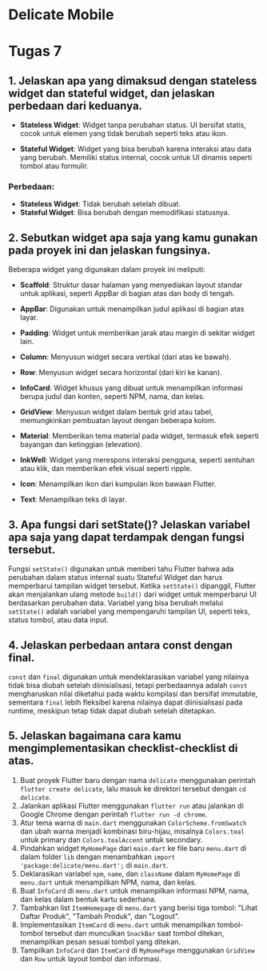 # Delicate Mobile

# Tugas 7

## 1. Jelaskan apa yang dimaksud dengan stateless widget dan stateful widget, dan jelaskan perbedaan dari keduanya.
- **Stateless Widget**: Widget tanpa perubahan status. UI bersifat statis, cocok untuk elemen yang tidak berubah seperti teks atau ikon.
  
- **Stateful Widget**: Widget yang bisa berubah karena interaksi atau data yang berubah. Memiliki status internal, cocok untuk UI dinamis seperti tombol atau formulir.

### Perbedaan:
- **Stateless Widget**: Tidak berubah setelah dibuat.
- **Stateful Widget**: Bisa berubah dengan memodifikasi statusnya.

## 2. Sebutkan widget apa saja yang kamu gunakan pada proyek ini dan jelaskan fungsinya.
Beberapa widget yang digunakan dalam proyek ini meliputi:

- **Scaffold**: Struktur dasar halaman yang menyediakan layout standar untuk aplikasi, seperti AppBar di bagian atas dan body di tengah.
  
- **AppBar**: Digunakan untuk menampilkan judul aplikasi di bagian atas layar.
  
- **Padding**: Widget untuk memberikan jarak atau margin di sekitar widget lain.
  
- **Column**: Menyusun widget secara vertikal (dari atas ke bawah).
  
- **Row**: Menyusun widget secara horizontal (dari kiri ke kanan).
  
- **InfoCard**: Widget khusus yang dibuat untuk menampilkan informasi berupa judul dan konten, seperti NPM, nama, dan kelas.
  
- **GridView**: Menyusun widget dalam bentuk grid atau tabel, memungkinkan pembuatan layout dengan beberapa kolom.
  
- **Material**: Memberikan tema material pada widget, termasuk efek seperti bayangan dan ketinggian (elevation).
  
- **InkWell**: Widget yang merespons interaksi pengguna, seperti sentuhan atau klik, dan memberikan efek visual seperti ripple.
  
- **Icon**: Menampilkan ikon dari kumpulan ikon bawaan Flutter.
  
- **Text**: Menampilkan teks di layar.

## 3. Apa fungsi dari setState()? Jelaskan variabel apa saja yang dapat terdampak dengan fungsi tersebut.
Fungsi `setState()` digunakan untuk memberi tahu Flutter bahwa ada perubahan dalam status internal suatu Stateful Widget dan harus memperbarui tampilan widget tersebut. Ketika `setState()` dipanggil, Flutter akan menjalankan ulang metode `build()` dari widget untuk memperbarui UI berdasarkan perubahan data. Variabel yang bisa berubah melalui `setState()` adalah variabel yang mempengaruhi tampilan UI, seperti teks, status tombol, atau data input.

## 4. Jelaskan perbedaan antara const dengan final.
`const` dan `final` digunakan untuk mendeklarasikan variabel yang nilainya tidak bisa diubah setelah diinisialisasi, tetapi perbedaannya adalah `const` mengharuskan nilai diketahui pada waktu kompilasi dan bersifat immutable, sementara `final` lebih fleksibel karena nilainya dapat diinisialisasi pada runtime, meskipun tetap tidak dapat diubah setelah ditetapkan.

## 5. Jelaskan bagaimana cara kamu mengimplementasikan checklist-checklist di atas.
1. Buat proyek Flutter baru dengan nama `delicate` menggunakan perintah `flutter create delicate`, lalu masuk ke direktori tersebut dengan `cd delicate`.
2. Jalankan aplikasi Flutter menggunakan `flutter run` atau jalankan di Google Chrome dengan perintah `flutter run -d chrome`.
3. Atur tema warna di `main.dart` menggunakan `ColorScheme.fromSwatch` dan ubah warna menjadi kombinasi biru-hijau, misalnya `Colors.teal` untuk primary dan `Colors.tealAccent` untuk secondary.
4. Pindahkan widget `MyHomePage` dari `main.dart` ke file baru `menu.dart` di dalam folder `lib` dengan menambahkan `import 'package:delicate/menu.dart';` di `main.dart`.
5. Deklarasikan variabel `npm`, `name`, dan `className` dalam `MyHomePage` di `menu.dart` untuk menampilkan NPM, nama, dan kelas.
6. Buat `InfoCard` di `menu.dart` untuk menampilkan informasi NPM, nama, dan kelas dalam bentuk kartu sederhana.
7. Tambahkan list `ItemHomepage` di `menu.dart` yang berisi tiga tombol: "Lihat Daftar Produk", "Tambah Produk", dan "Logout".
8. Implementasikan `ItemCard` di `menu.dart` untuk menampilkan tombol-tombol tersebut dan munculkan `SnackBar` saat tombol ditekan, menampilkan pesan sesuai tombol yang ditekan.
9. Tampilkan `InfoCard` dan `ItemCard` di `MyHomePage` menggunakan `GridView` dan `Row` untuk layout tombol dan informasi.
